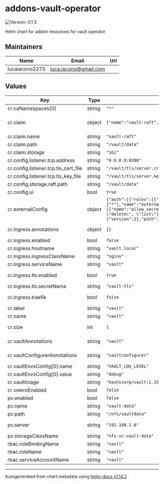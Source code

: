 # addons-vault-operator

![Version: 0.1.3](https://img.shields.io/badge/Version-0.1.3-informational?style=flat-square)

Helm chart for addon resources for vault operator

## Maintainers

| Name | Email | Url |
| ---- | ------ | --- |
| lucaiacono2275 | <luca.iacono@gmail.com> |  |

## Values

| Key | Type | Default | Description |
|-----|------|---------|-------------|
| cr.caNamespaces[0] | string | `"*"` |  |
| cr.claim | object | `{"name":"vault-raft","path":"/vault/data","storage":"1Gi"}` | additional volumes mounts additionalVolumesMount: |
| cr.claim.name | string | `"vault-raft"` | name of the PVC |
| cr.claim.path | string | `"/vault/data"` | path of the PVC |
| cr.claim.storage | string | `"1Gi"` | storage |
| cr.config.listener.tcp.address | string | `"0.0.0.0:8200"` |  |
| cr.config.listener.tcp.tls_cert_file | string | `"/vault/tls/server.crt"` |  |
| cr.config.listener.tcp.tls_key_file | string | `"/vault/tls/server.key"` |  |
| cr.config.storage.raft.path | string | `"/vault/data"` |  |
| cr.config.ui | bool | `true` |  |
| cr.externalConfig | object | `{"auth":[{"roles":[{"bound_service_account_names":["vault-auth"],"bound_service_account_namespaces":["*"],"name":"externalsecrets","policies":"allow_secrets","ttl":"1h"}],"type":"kubernetes"}],"policies":[{"name":"allow_secrets","rules":"path \"secret/*\" { capabilities = [\"create\", \"read\", \"update\", \"delete\", \"list\"] }"}],"secrets":[{"description":"Secrets for prod env.","options":{"version":2},"path":"secret","type":"kv"}]}` | External config for the vault |
| cr.ingress.annotations | object | `{}` | annnotation for the ingress |
| cr.ingress.enabled | bool | `false` | enable the ingress |
| cr.ingress.hostname | string | `"vault.local"` | hostname |
| cr.ingress.ingressClassName | string | `"nginx"` | ingress class name |
| cr.ingress.serviceName | string | `"vault"` | service name |
| cr.ingress.tls.enabled | bool | `true` | enable TLS for the ingress |
| cr.ingress.tls.secretName | string | `"vault-tls"` | secret for TLS |
| cr.ingress.traefik | bool | `false` | enable conmfiguration for traefik |
| cr.label | string | `"vault"` | label for the vault |
| cr.name | string | `"vault"` | name of the vault |
| cr.size | int | `1` | number of instances of vault |
| cr.vaultAnnotations | string | `"vault"` | annotation for the vault pod |
| cr.vaultConfigurerAnnotations | string | `"vaultconfigurer"` | annotation for the vault configurer pod |
| cr.vaultEnvsConfig[0].name | string | `"VAULT_LOG_LEVEL"` |  |
| cr.vaultEnvsConfig[0].value | string | `"debug"` |  |
| cr.vaultImage | string | `"hashicorp/vault:1.15.1"` | image of the vault |
| cr.veleroEnabled | bool | `false` | enable velero config |
| pv.enabled | bool | `false` | enable PV |
| pv.name | string | `"vault-data"` | name  of the PV |
| pv.path | string | `"/nfs/vaultdata"` | path for PV in case of nfs |
| pv.server | string | `"192.168.1.6"` | server for PV in case of nfs |
| pv.storageClassName | string | `"nfs-sc-vault-data"` | storage class name |
| rbac.roleBindingName | string | `"vault"` | name of the role binding |
| rbac.roleName | string | `"vault"` | role name |
| rbac.serviceAccountName | string | `"vault"` | SA name |

----------------------------------------------
Autogenerated from chart metadata using [helm-docs v1.14.2](https://github.com/norwoodj/helm-docs/releases/v1.14.2)
